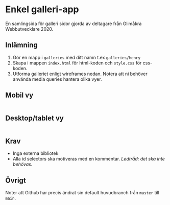 # Enkel galleri-app
En samlingsida för galleri sidor gjorda av deltagare från Glimåkra Webbutvecklare 2020.

## Inlämning
1. Gör en mapp i `galleries` med ditt namn t.ex `galleries/henry`
2. Skapa i mappen `index.html` för html-koden och `style.css` för css-koden.
3. Utforma galleriet enligt wireframes nedan. Notera att ni behöver använda media queries hantera olika vyer.

## Mobil vy
![]()

## Desktop/tablet vy
![]()

## Krav
- Inga externa bibliotek
- Alla id selectors ska motiveras med en kommentar. *Ledtråd: det ska inte behövas.*

## Övrigt
Noter att Github har precis ändrat sin default huvudbranch från `master` till `main`.

